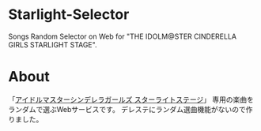 # Starlight-Selector
Songs Random Selector on Web for "THE IDOLM@STER CINDERELLA GIRLS STARLIGHT STAGE".

# About
「[アイドルマスターシンデレラガールズ スターライトステージ](http://cinderella.idolmaster.jp/sl-stage/ "アイドルマスターシンデレラガールズ スターライトステージ")」 専用の楽曲をランダムで選ぶWebサービスです。
デレステにランダム選曲機能がないので作りました。